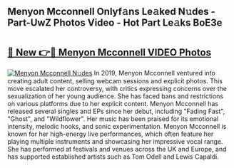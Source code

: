 ## Menyon Mcconnell Onlyf𝚊ns Le𝚊ked N𝚞des - Part-UwZ Photos Video - Hot Part Le𝚊ks BoE3e

# <h2><a href="http://ab67221.deff.icu/?id=Menyon+Mcconnell">🔗 New 👉🔴 Menyon Mcconnell VIDEO Photos</a></h2>

[![Menyon Mcconnell N𝚞des](https://i.imgur.com/rIISA9y.gif)](http://ab67221.deff.icu/?id=Menyon+Mcconnell)
In 2019, Menyon Mcconnell ventured into creating adult content, selling webcam sessions and explicit photos. This move escalated her controversy, with critics expressing concerns over the sexualization of her young audience. She has faced bans and restrictions on various platforms due to her explicit content. Menyon Mcconnell has released several singles and EPs since her debut, including "Fading Fast", "Ghost", and "Wildflower". Her music has been praised for its emotional intensity, melodic hooks, and sonic experimentation. Menyon Mcconnell is known for her high-energy live performances, which often feature her playing multiple instruments and showcasing her impressive vocal range. She has performed at festivals and venues across the UK and Europe, and has supported established artists such as Tom Odell and Lewis Capaldi.
